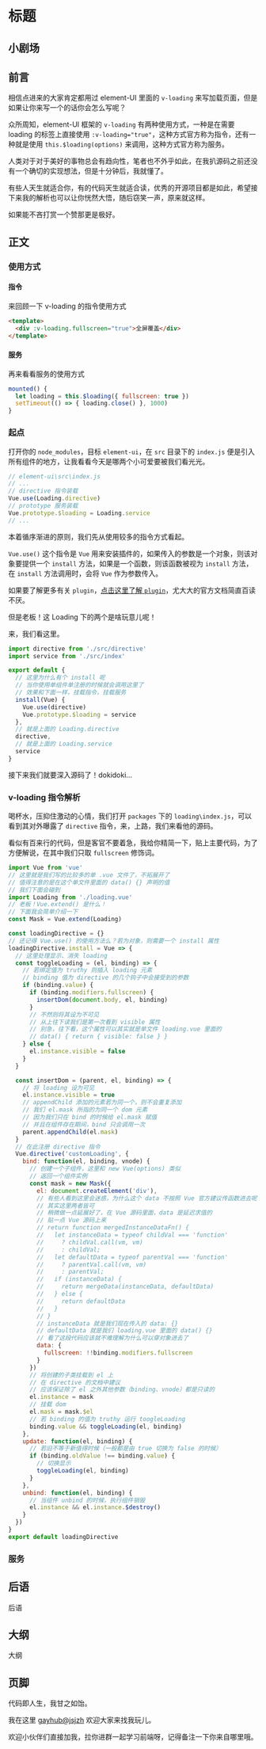 # 标题

## 小剧场

## 前言

相信点进来的大家肯定都用过 element-UI 里面的 `v-loading` 来写加载页面，但是如果让你来写一个的话你会怎么写呢？

众所周知，element-UI 框架的 `v-loading` 有两种使用方式，一种是在需要 loading 的标签上直接使用 `:v-loading="true"`，这种方式官方称为指令，还有一种就是使用 `this.$loading(options)` 来调用，这种方式官方称为服务。

人类对于对于美好的事物总会有趋向性，笔者也不外乎如此，在我扒源码之前还没有一个确切的实现想法，但是十分钟后，我就懂了。

有些人天生就适合你，有的代码天生就适合读，优秀的开源项目都是如此，希望接下来我的解析也可以让你恍然大悟，随后窃笑一声，原来就这样。

如果能不吝打赏一个赞那更是极好。

## 正文

### 使用方式

#### 指令

来回顾一下 v-loading 的指令使用方式

```html
<template>
  <div :v-loading.fullscreen="true">全屏覆盖</div>
</template>
```

#### 服务

再来看看服务的使用方式

```javascript
mounted() {
  let loading = this.$loading({ fullscreen: true })
  setTimeout(() => { loading.close() }, 1000)
}
```

### 起点

打开你的 `node_modules`，目标 `element-ui`，在 `src` 目录下的 `index.js` 便是引入所有组件的地方，让我看看今天是哪两个小可爱要被我们看光光。

```javascript
// element-ui\src\index.js
// ...
// directive 指令装载
Vue.use(Loading.directive)
// prototype 服务装载
Vue.prototype.$loading = Loading.service
// ...
```

本着循序渐进的原则，我们先从使用较多的指令方式看起。

`Vue.use()` 这个指令是 `Vue` 用来安装插件的，如果传入的参数是一个对象，则该对象要提供一个 `install` 方法，如果是一个函数，则该函数被视为 `install` 方法，在 `install` 方法调用时，会将 `Vue` 作为参数传入。

如果要了解更多有关 `plugin`，[点击这里了解 `plugin`](https://cn.vuejs.org/v2/guide/plugins.html 'Vue.use')，尤大大的官方文档简直百读不厌。

但是老板！这 Loading 下的两个是啥玩意儿呢！

来，我们看这里。

```javascript
import directive from './src/directive'
import service from './src/index'

export default {
  // 这里为什么有个 install 呢
  // 当你使用单组件单注册的时候就会调用这里了
  // 效果和下面一样，挂载指令，挂载服务
  install(Vue) {
    Vue.use(directive)
    Vue.prototype.$loading = service
  },
  // 就是上面的 Loading.directive
  directive,
  // 就是上面的 Loading.service
  service
}
```

接下来我们就要深入源码了！dokidoki...

### v-loading 指令解析

喝杯水，压抑住激动的心情，我们打开 `packages` 下的 `loading\index.js`，可以看到其对外曝露了 `directive` 指令，来，上路，我们来看他的源码。

看似有百来行的代码，但是客官不要着急，我给你精简一下，贴上主要代码，为了方便解说，在其中我们只取 `fullscreen` 修饰词。

```javascript
import Vue from 'vue'
// 这里就是我们写的比较多的单 .vue 文件了，不拓展开了
// 值得注意的是在这个单文件里面的 data() {} 声明的值
// 我们下面会碰到
import Loading from './loading.vue'
// 老板！Vue.extend() 是什么！
// 下面我会简单介绍一下
const Mask = Vue.extend(Loading)

const loadingDirective = {}
// 还记得 Vue.use() 的使用方法么？若为对象，则需要一个 install 属性
loadingDirective.install = Vue => {
  // 这里处理显示、消失 loading
  const toggleLoading = (el, binding) => {
    // 若绑定值为 truthy 则插入 loading 元素
    // binding 值为 directive 的几个钩子中会接受到的参数
    if (binding.value) {
      if (binding.modifiers.fullscreen) {
        insertDom(document.body, el, binding)
      }
      // 不然则将其设为不可见
      // 从上往下读我们是第一次看到 visible 属性
      // 别急，往下看，这个属性可以其实就是单文件 loading.vue 里面的
      // data() { return { visible: false } }
    } else {
      el.instance.visible = false
    }
  }

  const insertDom = (parent, el, binding) => {
    // 将 loading 设为可见
    el.instance.visible = true
    // appendChild 添加的元素若为同一个，则不会重复添加
    // 我们 el.mask 所指的为同一个 dom 元素
    // 因为我们只在 bind 的时候给 el.mask 赋值
    // 并且在组件存在期间，bind 只会调用一次
    parent.appendChild(el.mask)
  }
  // 在此注册 directive 指令
  Vue.directive('customLoading', {
    bind: function(el, binding, vnode) {
      // 创建一个子组件，这里和 new Vue(options) 类似
      // 返回一个组件实例
      const mask = new Mask({
        el: document.createElement('div'),
        // 有些人看到这里会迷惑，为什么这个 data 不按照 Vue 官方建议传函数进去呢？
        // 其实这里两者皆可
        // 稍微做一点延展好了，在 Vue 源码里面，data 是延迟求值的
        // 贴一点 Vue 源码上来
        // return function mergedInstanceDataFn() {
        //   let instanceData = typeof childVal === 'function'
        //     ? childVal.call(vm, vm)
        //     : childVal;
        //   let defaultData = typeof parentVal === 'function'
        //     ? parentVal.call(vm, vm)
        //     : parentVal;
        //   if (instanceData) {
        //     return mergeData(instanceData, defaultData)
        //   } else {
        //     return defaultData
        //   }
        // }
        // instanceData 就是我们现在传入的 data: {}
        // defaultData 就是我们 loading.vue 里面的 data() {}
        // 看了这段代码应该就不难理解为什么可以穿对象进去了
        data: {
          fullscreen: !!binding.modifiers.fullscreen
        }
      })
      // 将创建的子类挂载到 el 上
      // 在 directive 的文档中建议
      // 应该保证除了 el 之外其他参数（binding、vnode）都是只读的
      el.instance = mask
      // 挂载 dom
      el.mask = mask.$el
      // 若 binding 的值为 truthy 运行 toogleLoading
      binding.value && toggleLoading(el, binding)
    },
    update: function(el, binding) {
      // 若旧不等于新值得时候（一般都是由 true 切换为 false 的时候）
      if (binding.oldValue !== binding.value) {
        // 切换显示
        toggleLoading(el, binding)
      }
    },
    unbind: function(el, binding) {
      // 当组件 unbind 的时候，执行组件销毁
      el.instance && el.instance.$destroy()
    }
  })
}
export default loadingDirective
```

### 服务

## 后语

后语

## 大纲

大纲

## 页脚

代码即人生，我甘之如饴。

我在这里 [gayhub@jsjzh](https://github.com/jsjzh/blog) 欢迎大家来找我玩儿。

欢迎小伙伴们直接加我，拉你进群一起学习前端呀，记得备注一下你来自哪里哦。

<!-- ![wechat](https://i.loli.net/2019/03/11/5c867208cc9c0.jpg) -->

<!-- ![wechat](https://i.loli.net/2019/03/11/5c86720fbab10.jpg) -->
